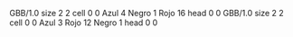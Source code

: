<gs-board> GBB/1.0
size 2 2
cell 0 0 Azul 4 Negro 1 Rojo 16 
head 0 0
 </gs-board>
<gs-board> GBB/1.0
size 2 2
cell 0 0 Azul 3 Rojo 12 Negro 1 
head 0 0
 </gs-board>